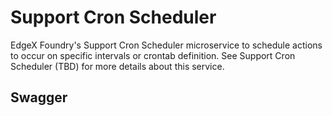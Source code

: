 # Support Cron Scheduler

EdgeX Foundry's Support Cron Scheduler microservice to schedule actions to occur on specific intervals or crontab definition. See Support Cron Scheduler (TBD) for more details about this service.

## Swagger

<swagger-ui src="https://raw.githubusercontent.com/edgexfoundry/edgex-go/{{edgexversion}}/openapi/support-cron-scheduler.yaml"/>
